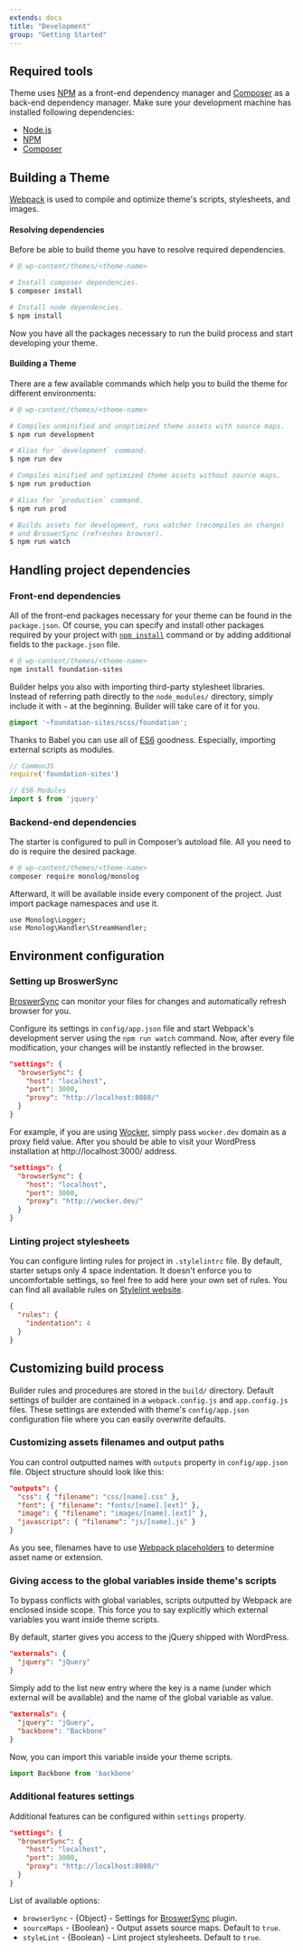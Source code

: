 ```yaml
---
extends: docs
title: "Development"
group: "Getting Started"
---
```


## Required tools

Theme uses [NPM](//www.npmjs.com/) as a front-end dependency manager and [Composer](//getcomposer.org/) as a back-end dependency manager. Make sure your development machine has installed following dependencies:

- [Node.js](//nodejs.org/)
- [NPM](//www.npmjs.com/)
- [Composer](//getcomposer.org/)

## Building a Theme

[Webpack](https://webpack.js.org/) is used to compile and optimize theme's scripts, stylesheets, and images.

#### Resolving dependencies

Before be able to build theme you have to resolve required dependencies.

```bash
# @ wp-content/themes/<theme-name>

# Install composer dependencies.
$ composer install

# Install node dependencies.
$ npm install
```

Now you have all the packages necessary to run the build process and start developing your theme.

#### Building a Theme

There are a few available commands which help you to build the theme for different environments:

```bash
# @ wp-content/themes/<theme-name>

# Compiles unminified and unoptimized theme assets with source maps.
$ npm run development

# Alias for `development` command.
$ npm run dev

# Compiles minified and optimized theme assets without source maps.
$ npm run production

# Alias for `production` command.
$ npm run prod

# Builds assets for development, runs watcher (recompiles on change)
# and BroswerSync (refreshes browser).
$ npm run watch
```

## Handling project dependencies

### Front-end dependencies

All of the front-end packages necessary for your theme can be found in the `package.json`. Of course, you can specify and install other packages required by your project with [`npm install`](https://docs.npmjs.com/cli/install) command or by adding additional fields to the `package.json` file.

```bash
# @ wp-content/themes/<theme-name>
npm install foundation-sites
```

Builder helps you also with importing third-party stylesheet libraries. Instead of referring path directly to the `node_modules/` directory, simply include it with `~` at the beginning. Builder will take care of it for you.

```scss
@import '~foundation-sites/scss/foundation';
```

Thanks to Babel you can use all of [ES6](https://babeljs.io/learn-es2015/) goodness. Especially, importing external scripts as modules.

```js
// CommonJS
require('foundation-sites')

// ES6 Modules
import $ from 'jquery'
```

### Backend-end dependencies

The starter is configured to pull in Composer’s autoload file. All you need to do is require the desired package.

```bash
# @ wp-content/themes/<theme-name>
composer require monolog/monolog
```

Afterward, it will be available inside every component of the project. Just import package namespaces and use it.

```
use Monolog\Logger;
use Monolog\Handler\StreamHandler;
```

## Environment configuration

### Setting up BroswerSync

[BroswerSync](//browsersync.io/) can monitor your files for changes and automatically refresh browser for you.

Configure its settings in `config/app.json` file and start Webpack's development server using the `npm run watch` command. Now, after every file modification, your changes will be instantly reflected in the browser.

```json
"settings": {
  "browserSync": {
    "host": "localhost",
    "port": 3000,
    "proxy": "http://localhost:8080/"
  }
}
```

For example, if you are using [Wocker](//wckr.github.io/), simply pass `wocker.dev` domain as a proxy field value. After you should be able to visit your WordPress installation at http://localhost:3000/ address.

```json
"settings": {
  "browserSync": {
    "host": "localhost",
    "port": 3000,
    "proxy": "http://wocker.dev/"
  }
}
```

### Linting project stylesheets

You can configure linting rules for project in `.stylelintrc` file. By default, starter setups only 4 space indentation. It doesn't enforce you to uncomfortable settings, so feel free to add here your own set of rules. You can find all available rules on [Stylelint website](https://stylelint.io/user-guide/rules/).

```json
{
  "rules": {
    "indentation": 4
  }
}
```

## Customizing build process

Builder rules and procedures are stored in the `build/` directory. Default settings of builder are contained in a `webpack.config.js` and `app.config.js` files. These settings are extended with theme's `config/app.json` configuration file where you can easily overwrite defaults.

### Customizing assets filenames and output paths

You can control outputted names with `outputs` property in `config/app.json` file. Object structure should look like this:

```json
"outputs": {
  "css": { "filename": "css/[name].css" },
  "font": { "filename": "fonts/[name].[ext]" },
  "image": { "filename": "images/[name].[ext]" },
  "javascript": { "filename": "js/[name].js" }
}
```

As you see, filenames have to use [Webpack placeholders](https://webpack.js.org/configuration/output/#output-filename) to determine asset name or extension.

### Giving access to the global variables inside theme's scripts

To bypass conflicts with global variables, scripts outputted by Webpack are enclosed inside scope. This force you to say explicitly which external variables you want inside theme scripts.

By default, starter gives you access to the jQuery shipped with WordPress.

```json
"externals": {
  "jquery": "jQuery"
}
```

Simply add to the list new entry where the key is a name (under which external will be available) and the name of the global variable as value.

```json
"externals": {
  "jquery": "jQuery",
  "backbone": "Backbone"
}
```

Now, you can import this variable inside your theme scripts.

```js
import Backbone from 'backbone'
```

### Additional features settings

Additional features can be configured within `settings` property.

```json
"settings": {
  "browserSync": {
    "host": "localhost",
    "port": 3000,
    "proxy": "http://localhost:8080/"
  }
}
```

List of available options:

- `browserSync` - {Object} - Settings for [BroswerSync](//github.com/Va1/browser-sync-webpack-plugin) plugin.
- `sourceMaps` - {Boolean} - Output assets source maps. Default to `true`.
- `styleLint` - {Boolean} - Lint project stylesheets. Default to `true`.
